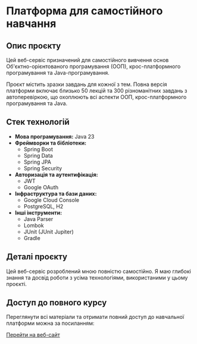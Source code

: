 # Платформа для самостійного навчання

## Опис проєкту

Цей веб-сервіс призначений для самостійного вивчення основ Об'єктно-орієнтованого програмування (ООП), крос-платформного
програмування та Java-програмування.

Проєкт містить зразки завдань для кожної з тем. Повна версія платформи включає близько 50 лекцій та 300 різноманітних
завдань з автоперевіркою, що охоплюють всі аспекти ООП, крос-платформного програмування та Java.

## Стек технологій

- **Мова програмування:** Java 23
- **Фреймворки та бібліотеки:**
    - Spring Boot
    - Spring Data
    - Spring JPA
    - Spring Security
- **Авторизація та аутентифікація:**
    - JWT
    - Google OAuth
- **Інфраструктура та бази даних:**
    - Google Cloud Console
    - PostgreSQL, H2
- **Інші інструменти:**
    - Java Parser
    - Lombok
    - JUnit (JUnit Jupiter)
    - Gradle

## Деталі проєкту

Цей веб-сервіс розроблений мною повністю самостійно. Я маю глибокі знання та досвід роботи з усіма технологіями,
використаними у цьому проєкті.

## Доступ до повного курсу

Переглянути всі матеріали та отримати повний доступ до навчальної платформи можна за посиланням:  

[Перейти на веб-сайт](https://js-java-learn-app.vercel.app/signup.html)

